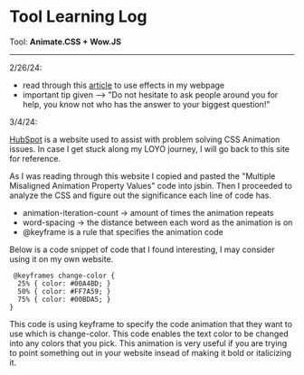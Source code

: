 # Tool Learning Log


Tool: **Animate.CSS + Wow.JS**


---

2/26/24:
* read through this [article](https://medium.com/codebagng/making-awesome-animations-using-animate-css-and-wow-js-2e9ac4faad75) to use effects in my webpage
* important tip given --> "Do not hesitate to ask people around you for help, you know not who has the answer to your biggest question!"

3/4/24:

[HubSpot](https://blog.hubspot.com/website/css-animation-not-working) is a website used to assist with problem solving CSS Animation issues. In case I get stuck along my LOYO journey, I will go back to this site for reference.

As I was reading through this website I copied and pasted the "Multiple Misaligned Animation Property Values" code into jsbin. Then I proceeded to analyze the CSS and figure out the significance each line of code has. 

*  animation-iteration-count → amount of times the animation repeats
*  word-spacing → the distance between each word as the animation is on
*  @keyframe is a rule that specifies the animation code

Below is a code snippet of code that I found interesting, I may consider using it on my own website.

```
 @keyframes change-color {
  25% { color: #00A4BD; }
  50% { color: #FF7A59; }
  75% { color: #00BDA5; }
}
```
This code is using keyframe to specify the code animation that they want to use which is change-color. This code enables the text color to be changed into any colors that you pick. This animation is very useful if you are trying to point something out in your website insead of making it bold or italicizing it. 



<!--
* Links you used today (websites, videos, etc)
* Things you tried, progress you made, etc
* Challenges, a-ha moments, etc
* Questions you still have
* What you're going to try next
-->
